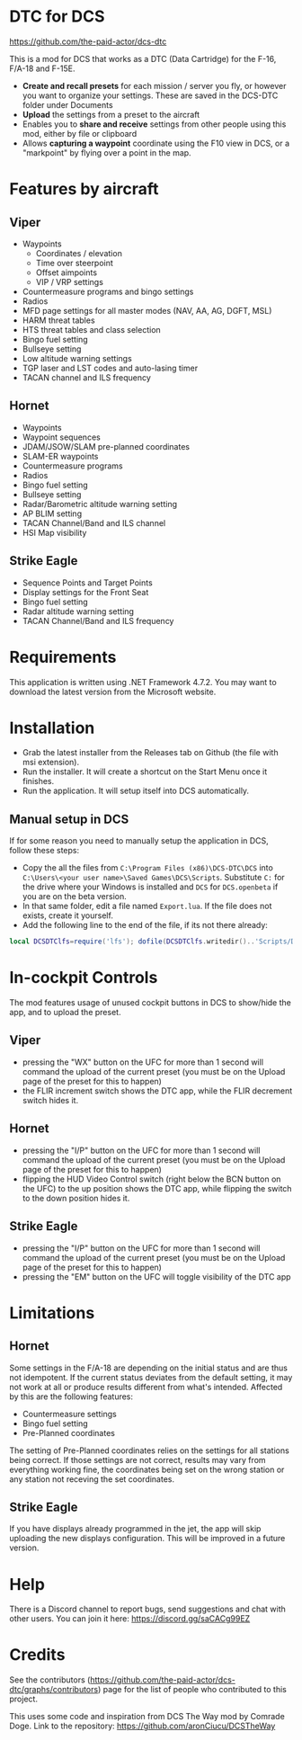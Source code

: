 # **DTC for DCS**

https://github.com/the-paid-actor/dcs-dtc

This is a mod for DCS that works as a DTC (Data Cartridge) for the F-16, F/A-18 and F-15E.

- **Create and recall presets** for each mission / server you fly, or however you want to organize your settings. These are saved in the DCS-DTC folder under Documents
- **Upload** the settings from a preset to the aircraft
- Enables you to **share and receive** settings from other people using this mod, either by file or clipboard
- Allows **capturing a waypoint** coordinate using the F10 view in DCS, or a "markpoint" by flying over a point in the map.

# Features by aircraft

## Viper
  - Waypoints
    - Coordinates / elevation
    - Time over steerpoint
    - Offset aimpoints
    - VIP / VRP settings
  - Countermeasure programs and bingo settings
  - Radios
  - MFD page settings for all master modes (NAV, AA, AG, DGFT, MSL)
  - HARM threat tables
  - HTS threat tables and class selection
  - Bingo fuel setting
  - Bullseye setting
  - Low altitude warning settings
  - TGP laser and LST codes and auto-lasing timer
  - TACAN channel and ILS frequency

## Hornet

  - Waypoints
  - Waypoint sequences
  - JDAM/JSOW/SLAM pre-planned coordinates
  - SLAM-ER waypoints
  - Countermeasure programs
  - Radios
  - Bingo fuel setting
  - Bullseye setting
  - Radar/Barometric altitude warning setting
  - AP BLIM setting
  - TACAN Channel/Band and ILS channel
  - HSI Map visibility

## Strike Eagle

- Sequence Points and Target Points
- Display settings for the Front Seat
- Bingo fuel setting
- Radar altitude warning setting
- TACAN Channel/Band and ILS frequency

# Requirements

This application is written using .NET Framework 4.7.2. You may want to download the latest version from the Microsoft website.

# Installation

- Grab the latest installer from the Releases tab on Github (the file with msi extension).
- Run the installer. It will create a shortcut on the Start Menu once it finishes.
- Run the application. It will setup itself into DCS automatically.

## Manual setup in DCS

If for some reason you need to manually setup the application in DCS, follow these steps:
- Copy the all the files from `C:\Program Files (x86)\DCS-DTC\DCS` into `C:\Users\<your user name>\Saved Games\DCS\Scripts`. Substitute `C:` for the drive 
  where your Windows is installed and `DCS` for `DCS.openbeta` if you are on the beta version.
- In that same folder, edit a file named `Export.lua`. If the file does not exists, create it yourself.
- Add the following line to the end of the file, if its not there already:

```lua
local DCSDTClfs=require('lfs'); dofile(DCSDTClfs.writedir()..'Scripts/DCSDTC.lua')
```

# In-cockpit Controls

The mod features usage of unused cockpit buttons in DCS to show/hide the app, and to upload the preset.

## Viper

- pressing the "WX" button on the UFC for more than 1 second will command the upload of the current preset (you must be on the Upload page of the preset for this to happen)
- the FLIR increment switch shows the DTC app, while the FLIR decrement switch hides it.

## Hornet

- pressing the "I/P" button on the UFC for more than 1 second will command the upload of the current preset (you must be on the Upload page of the preset for this to happen)
- flipping the HUD Video Control switch (right below the BCN button on the UFC) to the up position shows the DTC app, while flipping the switch to the down position hides it.

## Strike Eagle

- pressing the "I/P" button on the UFC for more than 1 second will command the upload of the current preset (you must be on the Upload page of the preset for this to happen)
- pressing the "EM" button on the UFC will toggle visibility of the DTC app

# Limitations

## Hornet

Some settings in the F/A-18 are depending on the initial status and are thus not idempotent.
If the current status deviates from the default setting, it may not work at all or produce results different from what's intended.
Affected by this are the following features:
  - Countermeasure settings
  - Bingo fuel setting
  - Pre-Planned coordinates

The setting of Pre-Planned coordinates relies on the settings for all stations being correct. If those settings are not correct, results may vary from everything working fine, the coordinates being set on the wrong station or any station not receving the set coordinates.

## Strike Eagle

If you have displays already programmed in the jet, the app will skip uploading the new displays configuration. This will be improved in a future version.

# Help

There is a Discord channel to report bugs, send suggestions and chat with other users. You can join it here:
https://discord.gg/saCACg99EZ

# Credits

See the contributors (https://github.com/the-paid-actor/dcs-dtc/graphs/contributors) page for the list of people who contributed to this project.

This uses some code and inspiration from DCS The Way mod by Comrade Doge. Link to the repository:
https://github.com/aronCiucu/DCSTheWay
